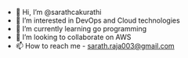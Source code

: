 - 👋 Hi, I’m @sarathcakurathi
- 👀 I’m interested in DevOps and Cloud technologies
- 🌱 I’m currently learning go programming
- 💞️ I’m looking to collaborate on AWS
- 📫 How to reach me - sarath.raja003@gmail.com

<!---
sarathcakurathi/sarathcakurathi is a ✨ special ✨ repository because its `README.md` (this file) appears on your GitHub profile.
You can click the Preview link to take a look at your changes.
--->
